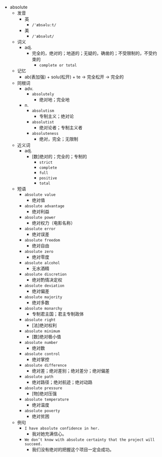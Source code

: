 - absolute
  - 发音
    - 英
      - `/'æbsəluːt/`
    - 美
      - `/'æbsəlut/`
  - 词义
    - adj.
      - 完全的，绝对的；地道的；无疑的，确凿的；不受限制的，不受约束的
        - `complete or total`
  - 记忆
    - ab(表加强) + solu(松开) + te → 完全松开 → 完全的
  - 同根词
    - adv.
      - `absolutely`
        - 绝对地；完全地
    - n.
      - `absolutism`
        - 专制主义；绝对论
      - `absolutist`
        - 绝对论者；专制主义者
      - `absoluteness`
        - 绝对，完全；无限制
  - 近义词
    - adj.
      - [数]绝对的；完全的；专制的
        - `strict`
        - `complete`
        - `full`
        - `positive`
        - `total`
  - 短语
    - `absolute value`
      - 绝对值 
    - `absolute advantage`
      - 绝对利益 
    - `absolute power`
      - 绝对权力（电影名称） 
    - `absolute error`
      - 绝对误差 
    - `absolute freedom`
      - 绝对自由 
    - `absolute zero`
      - 绝对零度 
    - `absolute alcohol`
      - 无水酒精 
    - `absolute discretion`
      - 绝对酌情决定权 
    - `absolute deviation`
      - 绝对偏差 
    - `absolute majority`
      - 绝对多数 
    - `absolute monarchy`
      - 专制君主国；君主专制政体 
    - `absolute right`
      - [法]绝对权利 
    - `absolute minimum`
      - [数]绝对极小值 
    - `absolute number`
      - 绝对数 
    - `absolute control`
      - 绝对掌控 
    - `absolute difference`
      - 绝对差；绝对差别；绝对差分；绝对偏差 
    - `absolute path`
      - 绝对路径；绝对航迹；绝对动路 
    - `absolute pressure`
      - [物]绝对压强 
    - `absolute temperature`
      - 绝对温度 
    - `absolute poverty`
      - 绝对贫困 
  - 例句
    - `I have absolute confidence in her.`
      - 我对她充满信心。
    - `We don’t know with absolute certainty that the project will succeed.`
      - 我们没有绝对的把握这个项目一定会成功。

